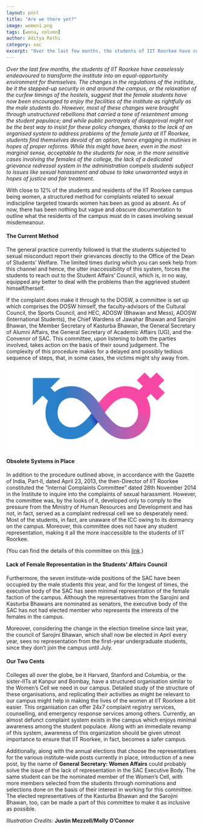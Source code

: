 ```yaml
---
layout: post
title: "Are we there yet?"
image: women1.png
tags: [wona, column]
author: Aditya Rathi
category: sac 
excerpt: "Over the last few months, the students of IIT Roorkee have ceaselessly endeavoured to transform the institute into an equal-opportunity environment for themselves. But with close to 12% of the students and residents of the IIT Roorkee campus being women, a structured method for complaints related to sexual indiscipline targeted towards women has been as good as absent."
---
```


_Over the last few months, the students of IIT Roorkee have ceaselessly endeavoured to transform the institute into an equal-opportunity environment for themselves. The changes in the regulations of the institute, be it the stepped-up security in and around the campus, or the relaxation of the curfew timings of the hostels, suggest that the female students have now been encouraged to enjoy the facilities of the institute as rightfully as the male students do. However, most of these changes were brought through unstructured rebellions that carried a tone of resentment among the student populace; and while public portrayals of disapproval might not be the best way to insist for these policy changes, thanks to the lack of an organised system to address problems of the female junta at IIT Roorkee, students find themselves devoid of an option, hence engaging in mutinies in hopes of proper reforms. While this might have been, even in the most marginal sense, acceptable to the students for now, in the more sensitive cases involving the females of the college, the lack of a dedicated grievance redressal system in the administration compels students subject to issues like sexual harassment and abuse to take unwarranted ways in hopes of justice and fair treatment._

With close to 12% of the students and residents of the IIT Roorkee campus being women, a structured method for complaints related to sexual indiscipline targeted towards women has been as good as absent. As of now, there has been nothing but vague and obscure documentation to outline what the residents of the campus must do in cases involving sexual misdemeanour. 

#### __The Current Method__

The general practice currently followed is that the students subjected to sexual misconduct report their grievances directly to the Office of the Dean of Students’ Welfare. The limited times during which you can seek help from this channel and hence, the utter inaccessibility of this system, forces the students to reach out to the Student Affairs’ Council, which is, in no way, equipped any better to deal with the problems than the aggrieved student himself/herself.

If the complaint does make it through to the DOSW, a committee is set up which comprises the DOSW himself, the faculty-advisors of the Cultural Council, the Sports Council, and HEC,  ADOSW (Bhawan and Mess), ADOSW (International Students), the Chief Wardens of Jawahar Bhawan and Sarojini Bhawan, the Member Secretary of Kasturba Bhawan, the General Secretary of Alumni Affairs, the General Secretary of Academic Affairs (UG), and the Convenor of SAC. This committee, upon listening to both the parties involved, takes action on the basis of their sound judgement. The complexity of this procedure makes for a delayed and possibly tedious sequence of steps, that, in some cases, the victims might shy away from. 

![pic](/images/posts/women2.png)

#### __Obsolete Systems in Place__
					
In addition to the procedure outlined above, in accordance with the Gazette of India, Part‐II, dated April 23, 2013, the then-Director of IIT Roorkee constituted the “Internal Complaints Committee” dated 28th November 2014 in the Institute to inquire into the complaints of sexual harassment. However, the committee was, by the looks of it, developed only to comply to the pressure from the Ministry of Human Resources and Development and has not, in fact, served as a complaint redressal cell we so desperately need. Most of the students, in fact, are unaware of the ICC owing to its dormancy on the campus. Moreover, this committee does not have any student representation, making it all the more inaccessible to the students of IIT Roorkee.

(You can find the details of this committee on this [_link_](https://www.iitr.ac.in/Main/uploads/File/estt/2015/Internal%20Complaint%20Committee.pdf).)

#### __Lack of Female Representation in the Students’ Affairs Council__

Furthermore, the seven institute-wide positions of the SAC have been occupied by the male students this year, and for the longest of times, the executive body of the SAC has seen minimal representation of the female faction of the campus. Although the representatives from the Sarojini and Kasturba Bhawans are nominated as senators, the executive body of the SAC has not had elected member who represents the interests of the females in the campus. 

Moreover, considering the change in the election timeline since last year, the council of Sarojini Bhawan, which shall now be elected in April every year, sees no representation from the first-year undergraduate students, since they don’t  join the campus until July.

#### __Our Two Cents__

Colleges all over the globe, be it Harvard, Stanford and Columbia, or the sister-IITs at Kanpur and Bombay, have a structured organisation similar to the Women’s Cell we need in our campus. Detailed study of the structure of these organisations, and replicating their activities as might be relevant to our campus might help in making the lives of the women at IIT Roorkee a bit easier. This organisation can offer 24x7 complaint registry services, counselling, and emergency response services among others. Currently, an almost defunct complaint system exists in the campus which enjoys minimal awareness among the student populace. Along with an immediate revamp of this system, awareness of this organization should be given utmost importance to ensure that IIT Roorkee, in fact, becomes a safer campus.

Additionally, along with the annual elections that choose the representatives for the various institute-wide posts currently in place, introduction of a new post, by the name of __General Secretary: Women Affairs__ could probably solve the issue of the lack of representation in the SAC Executive Body. The same student can be the nominated member of the Women’s Cell, with more members selected from the students through nominations and selections done on the basis of their interest in working for this committee. The elected representatives of the Kasturba Bhawan and the Sarojini Bhawan, too, can be made a part of this committee to make it as inclusive as possible. 


_Illustration Credits:_ __Justin Mezzell/Molly O’Connor__
